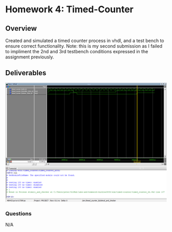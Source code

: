 # Homework 4: Timed-Counter

## Overview
Created and simulated a timed counter process in vhdl, and a test bench to ensure correct functionality. Note: this is my second submission as I failed to impliment the 2nd and 3rd testbench conditions expressed in the assignment previously.

## Deliverables
![Simulation Waveform](/../sim/timed-counter/timed-counter-wav.png)
![Simulation Transcript](/../sim/timed-counter/timed-counter-transcript.png)

### Questions 
N/A

